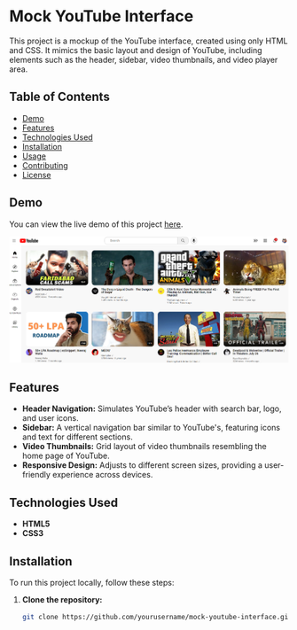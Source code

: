 # Mock YouTube Interface

This project is a mockup of the YouTube interface, created using only HTML and CSS. It mimics the basic layout and design of YouTube, including elements such as the header, sidebar, video thumbnails, and video player area.

## Table of Contents

- [Demo](#demo)
- [Features](#features)
- [Technologies Used](#technologies-used)
- [Installation](#installation)
- [Usage](#usage)
- [Contributing](#contributing)
- [License](#license)

## Demo

You can view the live demo of this project [here](https://sutirtho9.github.io/Youtube_Mock/).

![Mock YouTube Interface Screenshot](https://github.com/Sutirtho9/Youtube_Mock/blob/main/Screenshot%202024-08-23%20223031.png)

## Features

- **Header Navigation:** Simulates YouTube’s header with search bar, logo, and user icons.
- **Sidebar:** A vertical navigation bar similar to YouTube's, featuring icons and text for different sections.
- **Video Thumbnails:** Grid layout of video thumbnails resembling the home page of YouTube.
- **Responsive Design:** Adjusts to different screen sizes, providing a user-friendly experience across devices.

## Technologies Used

- **HTML5**
- **CSS3**

## Installation

To run this project locally, follow these steps:

1. **Clone the repository:**

   ```bash
   git clone https://github.com/yourusername/mock-youtube-interface.git

